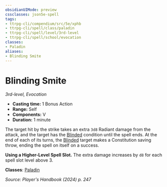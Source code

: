 ```yaml
---
obsidianUIMode: preview
cssclasses: json5e-spell
tags:
- ttrpg-cli/compendium/src/5e/xphb
- ttrpg-cli/spell/class/paladin
- ttrpg-cli/spell/level/3rd-level
- ttrpg-cli/spell/school/evocation
classes:
- Paladin
aliases:
- Blinding Smite
---
```

# Blinding Smite
*3rd-level, Evocation*  


- **Casting time:** 1 Bonus Action
- **Range:** Self
- **Components:** V
- **Duration:** 1 minute

The target hit by the strike takes an extra `3d8` Radiant damage from the attack, and the target has the [Blinded](Інструменти%20ДМ/CLI/rules/conditions.md#Blinded) condition until the spell ends. At the end of each of its turns, the [Blinded](Інструменти%20ДМ/CLI/rules/conditions.md#Blinded) target makes a Constitution saving throw, ending the spell on itself on a success.

**Using a Higher-Level Spell Slot.** The extra damage increases by `d8` for each spell slot level above 3.

**Classes**: [Paladin](Інструменти%20ДМ/CLI/lists/list-spells-classes-paladin.md)

*Source: Player's Handbook (2024) p. 247*